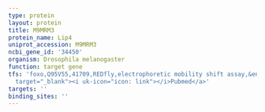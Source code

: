 ```yaml
---
type: protein
layout: protein
title: M9MRM3
protein_name: Lip4
uniprot_accession: M9MRM3
ncbi_gene_id: '34450'
organism: Drosophila melanogaster
function: target gene
tfs: 'foxo,Q95V55,41709,REDfly,electrophoretic mobility shift assay,&ensp;<a href="https://www.ncbi.nlm.nih.gov/pubmed/?term=18234213%5Buid%5D"
  target="_blank"><i uk-icon="icon: link"></i>Pubmed</a>'
targets: ''
binding_sites: ''
---
```

